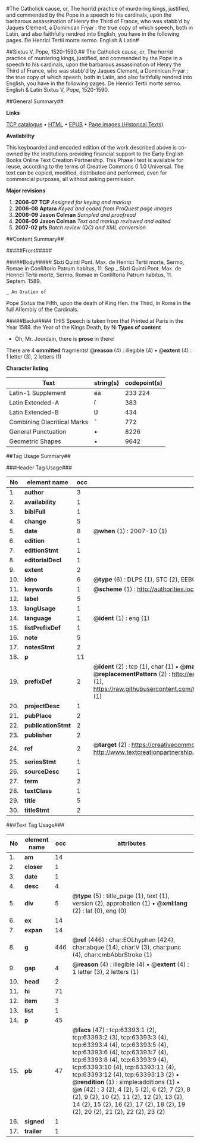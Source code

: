 #The Catholick cause, or, The horrid practice of murdering kings, justified, and commended by the Pope in a speech to his cardinals, upon the barbarous assassination of Henry the Third of France, who was stabb'd by Jaques Clement, a Dominican Fryar : the true copy of which speech, both in Latin, and also faithfully rendred into English, you have in the following pages. De Henrici Tertii morte sermo. English & Latin#

##Sixtus V, Pope, 1520-1590.##
The Catholick cause, or, The horrid practice of murdering kings, justified, and commended by the Pope in a speech to his cardinals, upon the barbarous assassination of Henry the Third of France, who was stabb'd by Jaques Clement, a Dominican Fryar : the true copy of which speech, both in Latin, and also faithfully rendred into English, you have in the following pages.
De Henrici Tertii morte sermo. English & Latin
Sixtus V, Pope, 1520-1590.

##General Summary##

**Links**

[TCP catalogue](http://www.ota.ox.ac.uk/tcp/)  • 
[HTML](http://tei.it.ox.ac.uk/tcp/Texts-HTML/free/A60/A60324.html)  • 
[EPUB](http://tei.it.ox.ac.uk/tcp/Texts-EPUB/free/A60/A60324.epub) • 
[Page images (Historical Texts)](https://data.historicaltexts.jisc.ac.uk/view?pubId=eebo-12568013e&pageId=eebo-12568013e-63393-1)

**Availability**

This keyboarded and encoded edition of the
	       work described above is co-owned by the institutions
	       providing financial support to the Early English Books
	       Online Text Creation Partnership. This Phase I text is
	       available for reuse, according to the terms of Creative
	       Commons 0 1.0 Universal. The text can be copied,
	       modified, distributed and performed, even for
	       commercial purposes, all without asking permission.

**Major revisions**

1. __2006-07__ __TCP__ *Assigned for keying and markup*
1. __2006-08__ __Aptara__ *Keyed and coded from ProQuest page images*
1. __2006-09__ __Jason Colman__ *Sampled and proofread*
1. __2006-09__ __Jason Colman__ *Text and markup reviewed and edited*
1. __2007-02__ __pfs__ *Batch review (QC) and XML conversion*

##Content Summary##

#####Front#####

#####Body#####
Sixti Quinti Pont.
Max. de Henrici
Tertii morte,
Sermo, Romae
in Conſiſtorio Patrum
habitus, 11.
Sep
    _ Sixti Quinti Pont.
Max. de Henrici
Tertii morte,
Sermo, Romae
in Conſiſtorio Patrum
habitus, 11.
Septem. 1589.

    _ An Oration of
Pope Sixtus the
Fifth, upon the
death of King
Hen. the Third,
in Rome in the
full Aſſembly
of the Cardinals.

#####Back#####
THIS Speech is taken from that Printed at Paris in the
Year 1589. the Year of the Kings Death, by Ni
**Types of content**

  * Oh, Mr. Jourdain, there is **prose** in there!

There are 4 **ommitted** fragments! 
 @__reason__ (4) : illegible (4)  •  @__extent__ (4) : 1 letter (3), 2 letters (1)

**Character listing**


|Text|string(s)|codepoint(s)|
|---|---|---|
|Latin-1 Supplement|éà|233 224|
|Latin Extended-A|ſ|383|
|Latin Extended-B|Ʋ|434|
|Combining             Diacritical Marks|̄|772|
|General Punctuation|•|8226|
|Geometric Shapes|▪|9642|

##Tag Usage Summary##

###Header Tag Usage###

|No|element name|occ|attributes|
|---|---|---|---|
|1.|__author__|3||
|2.|__availability__|1||
|3.|__biblFull__|1||
|4.|__change__|5||
|5.|__date__|8| @__when__ (1) : 2007-10 (1)|
|6.|__edition__|1||
|7.|__editionStmt__|1||
|8.|__editorialDecl__|1||
|9.|__extent__|2||
|10.|__idno__|6| @__type__ (6) : DLPS (1), STC (2), EEBO-CITATION (1), OCLC (1), VID (1)|
|11.|__keywords__|1| @__scheme__ (1) : http://authorities.loc.gov/ (1)|
|12.|__label__|5||
|13.|__langUsage__|1||
|14.|__language__|1| @__ident__ (1) : eng (1)|
|15.|__listPrefixDef__|1||
|16.|__note__|5||
|17.|__notesStmt__|2||
|18.|__p__|11||
|19.|__prefixDef__|2| @__ident__ (2) : tcp (1), char (1)  •  @__matchPattern__ (2) : ([0-9\-]+):([0-9IVX]+) (1), (.+) (1)  •  @__replacementPattern__ (2) : http://eebo.chadwyck.com/downloadtiff?vid=$1&page=$2 (1), https://raw.githubusercontent.com/textcreationpartnership/Texts/master/tcpchars.xml#$1 (1)|
|20.|__projectDesc__|1||
|21.|__pubPlace__|2||
|22.|__publicationStmt__|2||
|23.|__publisher__|2||
|24.|__ref__|2| @__target__ (2) : https://creativecommons.org/publicdomain/zero/1.0/ (1), http://www.textcreationpartnership.org/docs/. (1)|
|25.|__seriesStmt__|1||
|26.|__sourceDesc__|1||
|27.|__term__|2||
|28.|__textClass__|1||
|29.|__title__|5||
|30.|__titleStmt__|2||


###Text Tag Usage###

|No|element name|occ|attributes|
|---|---|---|---|
|1.|__am__|14||
|2.|__closer__|1||
|3.|__date__|1||
|4.|__desc__|4||
|5.|__div__|5| @__type__ (5) : title_page (1), text (1), version (2), approbation (1)  •  @__xml:lang__ (2) : lat (0), eng (0)|
|6.|__ex__|14||
|7.|__expan__|14||
|8.|__g__|446| @__ref__ (446) : char:EOLhyphen (424), char:abque (14), char:V (3), char:punc (4), char:cmbAbbrStroke (1)|
|9.|__gap__|4| @__reason__ (4) : illegible (4)  •  @__extent__ (4) : 1 letter (3), 2 letters (1)|
|10.|__head__|2||
|11.|__hi__|71||
|12.|__item__|3||
|13.|__list__|1||
|14.|__p__|45||
|15.|__pb__|47| @__facs__ (47) : tcp:63393:1 (2), tcp:63393:2 (3), tcp:63393:3 (4), tcp:63393:4 (4), tcp:63393:5 (4), tcp:63393:6 (4), tcp:63393:7 (4), tcp:63393:8 (4), tcp:63393:9 (4), tcp:63393:10 (4), tcp:63393:11 (4), tcp:63393:12 (4), tcp:63393:13 (2)  •  @__rendition__ (1) : simple:additions (1)  •  @__n__ (42) : 3 (2), 4 (2), 5 (2), 6 (2), 7 (2), 8 (2), 9 (2), 10 (2), 11 (2), 12 (2), 13 (2), 14 (2), 15 (2), 16 (2), 17 (2), 18 (2), 19 (2), 20 (2), 21 (2), 22 (2), 23 (2)|
|16.|__signed__|1||
|17.|__trailer__|1||
